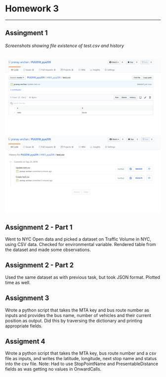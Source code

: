 # Homework 3

--------------------------------------------


## Assingment 1

###### Screenshots showing file existence of test.csv and history
![Alt text](file_existence.png)
![Alt text](history.png)

## Assignment 2 - Part 1

Went to NYC Open data and picked a dataset on Traffic Volume in NYC, using CSV data. Checked for environmental variable. Rendered table from the dataset and made some observations.


## Assignment 2 - Part 2

Used the same dataset as with previous task, but took JSON format. Plotted time as well.


## Assignment 3

Wrote a python script that takes the MTA key and bus route number as inputs and provides the bus name, number of vehicles and their current position as output. Did this by traversing the dictionary and printing appropriate fields.


## Assigment 4

Wrote a python script that takes the MTA key, bus route number and a csv file as inputs, and writes the latitude, longitude, next stop name and status into the csv file. 
Note: Had to use StopPointName and PresentableDistance fields as was getting no values in OnwardCalls.

